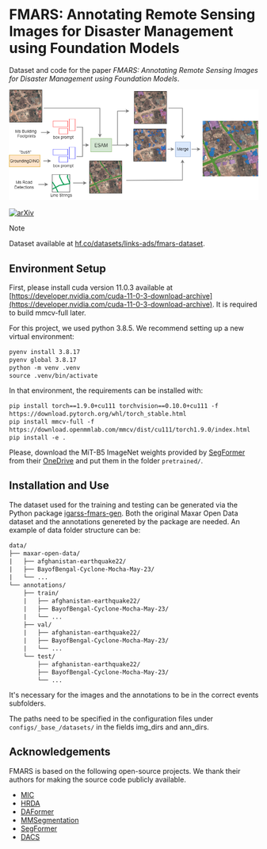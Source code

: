 # FMARS: Annotating Remote Sensing Images for Disaster Management using Foundation Models

Dataset and code for the paper *FMARS: Annotating Remote Sensing Images for Disaster Management using Foundation Models*.

![FMARS workflow](resources/annotations-flow.png)

[![arXiv](https://img.shields.io/badge/arXiv-2405.20109-b31b1b.svg?style=flat-square)](https://arxiv.org/abs/2405.20109)

> [!NOTE]  
> Dataset available at [hf.co/datasets/links-ads/fmars-dataset](https://huggingface.co/datasets/links-ads/fmars-dataset).


## Environment Setup

First, please install cuda version 11.0.3 available at [https://developer.nvidia.com/cuda-11-0-3-download-archive](https://developer.nvidia.com/cuda-11-0-3-download-archive). It is required to build mmcv-full later.

For this project, we used python 3.8.5. We recommend setting up a new virtual
environment:

```shell
pyenv install 3.8.17
pyenv global 3.8.17
python -m venv .venv
source .venv/bin/activate
```

In that environment, the requirements can be installed with:

```shell
pip install torch==1.9.0+cu111 torchvision==0.10.0+cu111 -f https://download.pytorch.org/whl/torch_stable.html
pip install mmcv-full -f https://download.openmmlab.com/mmcv/dist/cu111/torch1.9.0/index.html
pip install -e .
```

Please, download the MiT-B5 ImageNet weights provided by [SegFormer](https://github.com/NVlabs/SegFormer?tab=readme-ov-file#training)
from their [OneDrive](https://connecthkuhk-my.sharepoint.com/:f:/g/personal/xieenze_connect_hku_hk/EvOn3l1WyM5JpnMQFSEO5b8B7vrHw9kDaJGII-3N9KNhrg?e=cpydzZ) and put them in the folder `pretrained/`.

## Installation and Use

The dataset used for the training and testing can be generated via the Python package [igarss-fmars-gen](https://github.com/links-ads/igarss-fmars-gen). Both the original Maxar Open Data dataset and the annotations genereted by the package are needed. An example of data folder structure can be:

```
data/
├── maxar-open-data/
|   ├── afghanistan-earthquake22/
|   ├── BayofBengal-Cyclone-Mocha-May-23/
|   └── ...
└── annotations/
    ├── train/
    |   ├── afghanistan-earthquake22/
    |   ├── BayofBengal-Cyclone-Mocha-May-23/
    |   └── ...	
    ├── val/
    |   ├── afghanistan-earthquake22/
    |   ├── BayofBengal-Cyclone-Mocha-May-23/
    |   └── ...	
    └── test/
        ├── afghanistan-earthquake22/
        ├── BayofBengal-Cyclone-Mocha-May-23/
        └── ...	
``` 

It's necessary for the images and the annotations to be in the correct events subfolders.

The paths need to be specified in the configuration files under ``` configs/_base_/datasets/``` in the fields img_dirs and ann_dirs.


## Acknowledgements

FMARS is based on the following open-source projects. We thank their
authors for making the source code publicly available.

* [MIC](https://github.com/lhoyer/MIC)
* [HRDA](https://github.com/lhoyer/HRDA)
* [DAFormer](https://github.com/lhoyer/DAFormer)
* [MMSegmentation](https://github.com/open-mmlab/mmsegmentation)
* [SegFormer](https://github.com/NVlabs/SegFormer)
* [DACS](https://github.com/vikolss/DACS)
